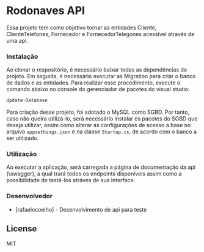 # Rodonaves API

Essa projeto tem como objetivo tornar as entidades Cliente, ClienteTelefones, Fornecedor e FornecedorTelegones acessível através de uma api.

### Instalação
Ao clonar o respositório, é necessário baixar todas as dependências do projeto. Em seguida, é necessário executar as Migration para criar o banco de dados e as entidades. Para realizar esse procedimento, execute o comando abaixo no console do gerenciador de pacotes do visual studio:
```sh
Update-Database
```

Para criação desse projeto, foi adotado o MySQL como SGBD. Por tanto, caso não queira utilizá-lo, será necessário instalar os pacotes do SGBD que deseja utilizar, assim como alterar as configurações de acesso a base no arquivo `appsethings.json` e na classe `Startup.cs`, de acordo com o banco a ser utilizado. 

### Utilização
Ao executar a aplicação, será carregada a página de documentação da api (\swagger), a qual trará todos os endpoints disponíveis assim como a possíbilidade de testá-los atráves de sua interface.

### Desenvolvedor
* [rafaelocoelho] - Desenvolvimento de api para teste

License
----

MIT
